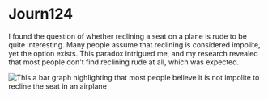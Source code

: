 # Journ124

I found the question of whether reclining a seat on a plane is rude to be quite interesting. Many people assume that reclining is considered impolite, yet the option exists. This paradox intrigued me, and my research revealed that most people don't find reclining rude at all, which was expected.

![This a bar graph highlighting that most people believe it is not impolite to recline the seat in an airplane](/assets/Week4.png)
